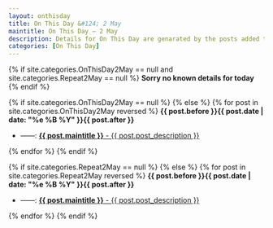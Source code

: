 ```yaml
---
layout: onthisday
title: On This Day &#124; 2 May
maintitle: On This Day — 2 May
description: Details for On This Day are genarated by the posts added to the website so the content is subject to changes/updates over time.
categories: [On This Day]
---
```


{% if site.categories.OnThisDay2May == null and site.categories.Repeat2May == null %}
<strong>Sorry no known details for today</strong>
{% endif %}

{% if site.categories.OnThisDay2May == null %}
{% else %}
{% for post in site.categories.OnThisDay2May reversed %}
<strong>{{ post.before }}{{ post.date | date: "%e %B %Y" }}{{ post.after }}</strong>
<ul>
<li> ——: <a href="{{ post.url }}"><strong>{{ post.maintitle }}</strong> - {{ post.post_description }}</a></li>
</ul>
{% endfor %}
{% endif %}

{% if site.categories.Repeat2May == null %}
{% else %}
{% for post in site.categories.Repeat2May reversed %}
<strong>{{ post.before }}{{ post.date | date: "%e %B %Y" }}{{ post.after }}</strong>
<ul>
<li> ——: <a href="{{ post.url }}"><strong>{{ post.maintitle }}</strong> - {{ post.post_description }}</a></li>
</ul>
{% endfor %}
{% endif %}

